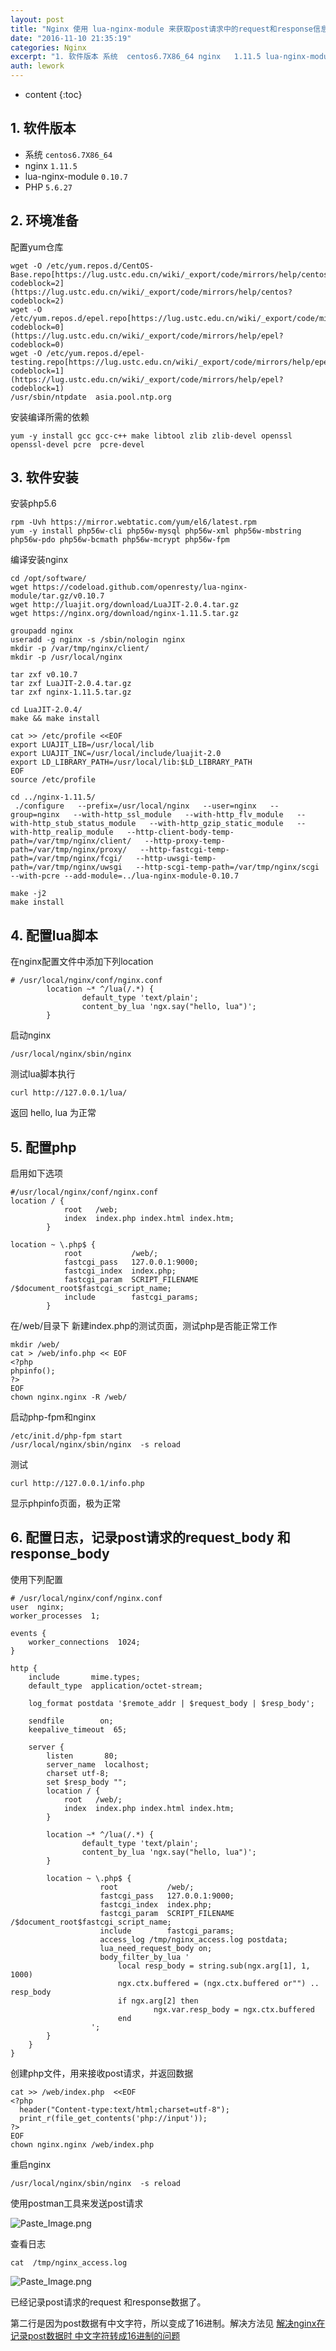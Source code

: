```yaml
---
layout: post
title: "Nginx 使用 lua-nginx-module 来获取post请求中的request和response信息"
date: "2016-11-10 21:35:19"
categories: Nginx
excerpt: "1. 软件版本 系统  centos6.7X86_64 nginx   1.11.5 lua-nginx-module  0.10.7 PHP ..."
auth: lework
---
```

* content
{:toc}

## 1. 软件版本

- 系统  `centos6.7X86_64`
- nginx   `1.11.5`
- lua-nginx-module  `0.10.7`
- PHP   `5.6.27`

## 2. 环境准备

配置yum仓库
```
wget -O /etc/yum.repos.d/CentOS-Base.repo[https://lug.ustc.edu.cn/wiki/_export/code/mirrors/help/centos?codeblock=2](https://lug.ustc.edu.cn/wiki/_export/code/mirrors/help/centos?codeblock=2)
wget -O /etc/yum.repos.d/epel.repo[https://lug.ustc.edu.cn/wiki/_export/code/mirrors/help/epel?codeblock=0](https://lug.ustc.edu.cn/wiki/_export/code/mirrors/help/epel?codeblock=0)
wget -O /etc/yum.repos.d/epel-testing.repo[https://lug.ustc.edu.cn/wiki/_export/code/mirrors/help/epel?codeblock=1](https://lug.ustc.edu.cn/wiki/_export/code/mirrors/help/epel?codeblock=1)
/usr/sbin/ntpdate  asia.pool.ntp.org
```

安装编译所需的依赖
```
yum -y install gcc gcc-c++ make libtool zlib zlib-devel openssl openssl-devel pcre  pcre-devel
```

## 3. 软件安装

安装php5.6
```
rpm -Uvh https://mirror.webtatic.com/yum/el6/latest.rpm
yum -y install php56w-cli php56w-mysql php56w-xml php56w-mbstring php56w-pdo php56w-bcmath php56w-mcrypt php56w-fpm 
```

编译安装nginx
```
cd /opt/software/
wget https://codeload.github.com/openresty/lua-nginx-module/tar.gz/v0.10.7
wget http://luajit.org/download/LuaJIT-2.0.4.tar.gz
wget https://nginx.org/download/nginx-1.11.5.tar.gz

groupadd nginx
useradd -g nginx -s /sbin/nologin nginx
mkdir -p /var/tmp/nginx/client/
mkdir -p /usr/local/nginx

tar zxf v0.10.7
tar zxf LuaJIT-2.0.4.tar.gz 
tar zxf nginx-1.11.5.tar.gz 

cd LuaJIT-2.0.4/
make && make install

cat >> /etc/profile <<EOF
export LUAJIT_LIB=/usr/local/lib
export LUAJIT_INC=/usr/local/include/luajit-2.0
export LD_LIBRARY_PATH=/usr/local/lib:$LD_LIBRARY_PATH
EOF
source /etc/profile

cd ../nginx-1.11.5/
 ./configure   --prefix=/usr/local/nginx   --user=nginx   --group=nginx   --with-http_ssl_module   --with-http_flv_module   --with-http_stub_status_module   --with-http_gzip_static_module   --with-http_realip_module   --http-client-body-temp-path=/var/tmp/nginx/client/   --http-proxy-temp-path=/var/tmp/nginx/proxy/   --http-fastcgi-temp-path=/var/tmp/nginx/fcgi/   --http-uwsgi-temp-path=/var/tmp/nginx/uwsgi   --http-scgi-temp-path=/var/tmp/nginx/scgi   --with-pcre --add-module=../lua-nginx-module-0.10.7

make -j2
make install
```
## 4.  配置lua脚本

在nginx配置文件中添加下列location
```
# /usr/local/nginx/conf/nginx.conf
        location ~* ^/lua(/.*) {
                default_type 'text/plain';
                content_by_lua 'ngx.say("hello, lua")';
        }
```

启动nginx

```
/usr/local/nginx/sbin/nginx
```

测试lua脚本执行
```
curl http://127.0.0.1/lua/
```
返回 hello, lua 为正常


## 5. 配置php

启用如下选项

```
#/usr/local/nginx/conf/nginx.conf
location / {
            root   /web;
            index  index.php index.html index.htm;
        }

location ~ \.php$ {
            root           /web/;
            fastcgi_pass   127.0.0.1:9000;
            fastcgi_index  index.php;
            fastcgi_param  SCRIPT_FILENAME  /$document_root$fastcgi_script_name;
            include        fastcgi_params;
        }
```

在/web/目录下 新建index.php的测试页面，测试php是否能正常工作

```
mkdir /web/
cat > /web/info.php << EOF
<?php
phpinfo();
?>
EOF
chown nginx.nginx -R /web/
```

启动php-fpm和nginx

```
/etc/init.d/php-fpm start
/usr/local/nginx/sbin/nginx  -s reload
```

测试

```
curl http://127.0.0.1/info.php   
```

显示phpinfo页面，极为正常

## 6. 配置日志，记录post请求的request_body 和response_body

使用下列配置
```
# /usr/local/nginx/conf/nginx.conf
user  nginx;
worker_processes  1;

events {
    worker_connections  1024;
}

http {
    include       mime.types;
    default_type  application/octet-stream;

    log_format postdata '$remote_addr | $request_body | $resp_body';

    sendfile        on;
    keepalive_timeout  65;

    server {
        listen       80;
        server_name  localhost;
        charset utf-8;
        set $resp_body "";
        location / {
            root   /web/;
            index  index.php index.html index.htm;
        }

        location ~* ^/lua(/.*) {
                default_type 'text/plain';
                content_by_lua 'ngx.say("hello, lua")';
        }

        location ~ \.php$ {
                    root           /web/;
                    fastcgi_pass   127.0.0.1:9000;
                    fastcgi_index  index.php;
                    fastcgi_param  SCRIPT_FILENAME  /$document_root$fastcgi_script_name;
                    include        fastcgi_params;
                    access_log /tmp/nginx_access.log postdata;
                    lua_need_request_body on;
                    body_filter_by_lua '
                        local resp_body = string.sub(ngx.arg[1], 1, 1000)
                        ngx.ctx.buffered = (ngx.ctx.buffered or"") .. resp_body
                        if ngx.arg[2] then
                                ngx.var.resp_body = ngx.ctx.buffered
                        end
                  ';
        }
    }
}
```

创建php文件，用来接收post请求，并返回数据

```
cat >> /web/index.php  <<EOF
<?php
  header("Content-type:text/html;charset=utf-8"); 
  print_r(file_get_contents('php://input'));
?>
EOF
chown nginx.nginx /web/index.php
```

重启nginx

```
/usr/local/nginx/sbin/nginx  -s reload
```

使用postman工具来发送post请求

![Paste_Image.png](/assets/images/Nginx/3629406-42b51ef7b121d677.png)

查看日志

```
cat  /tmp/nginx_access.log
```

![Paste_Image.png](/assets/images/Nginx/3629406-3484725c836a316c.png)

已经记录post请求的request 和response数据了。

第二行是因为post数据有中文字符，所以变成了16进制。解决方法见 [解决nginx在记录post数据时 中文字符转成16进制的问题](http://www.jianshu.com/p/8f8c2b5ca2d1)
